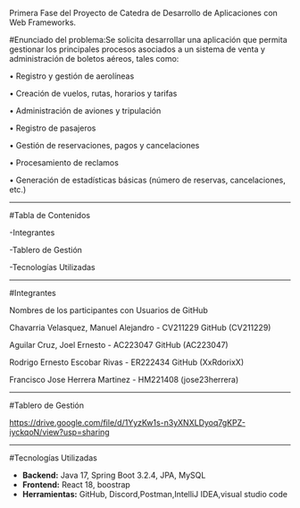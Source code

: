 Primera Fase del Proyecto de Catedra de Desarrollo de Aplicaciones con Web Frameworks.

#Enunciado del problema:Se solicita desarrollar una aplicación que permita gestionar los principales procesos asociados a un
sistema de venta y administración de boletos aéreos, tales como:

• Registro y gestión de aerolíneas

• Creación de vuelos, rutas, horarios y tarifas

• Administración de aviones y tripulación

• Registro de pasajeros

• Gestión de reservaciones, pagos y cancelaciones

• Procesamiento de reclamos

• Generación de estadísticas básicas (número de reservas, cancelaciones, etc.)

-------------------------------------------------------------------------------------------------------------------------------------------------------------------------------------------------------------------------------------------------------------------------------

#Tabla de Contenidos

-Integrantes

-Tablero de Gestión

-Tecnologías Utilizadas

-------------------------------------------------------------------------------------------------------------------------------------------------------------------------------------------------------------------------------------------------------------------------------

#Integrantes

Nombres de los participantes con Usuarios de GitHub

Chavarria Velasquez, Manuel Alejandro - CV211229 GitHub (CV211229)

Aguilar Cruz, Joel Ernesto - AC223047 GitHub (AC223047)

Rodrigo Ernesto Escobar Rivas - ER222434 GitHub (XxRdorixX)

Francisco Jose Herrera Martinez - HM221408 (jose23herrera)

-------------------------------------------------------------------------------------------------------------------------------------------------------------------------------------------------------------------------------------------------------------------------------

#Tablero de Gestión

https://drive.google.com/file/d/1YyzKw1s-n3yXNXLDyoq7gKPZ-iyckqoN/view?usp=sharing 

-------------------------------------------------------------------------------------------------------------------------------------------------------------------------------------------------------------------------------------------------------------------------------

#Tecnologías Utilizadas

- **Backend:** Java 17, Spring Boot 3.2.4, JPA, MySQL
- **Frontend:** React 18, boostrap
- **Herramientas:** GitHub, Discord,Postman,IntelliJ IDEA,visual studio code
